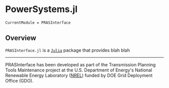 # PowerSystems.jl

```@meta
CurrentModule = PRASInterface
```

## Overview

`PRASInterface.jl` is a [`Julia`](http://www.julialang.org) package that provides blah blah

* * *

PRASInterface has been developed as part of the Transmission Planning Tools Maintenance project at the U.S. Department of Energy's National Renewable Energy
Laboratory ([NREL](https://www.nrel.gov/)) funded by DOE Grid Deployment Office (GDO).
